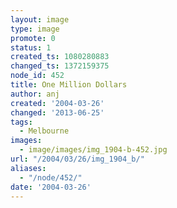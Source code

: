 ```yaml
---
layout: image
type: image
promote: 0
status: 1
created_ts: 1080280883
changed_ts: 1372159375
node_id: 452
title: One Million Dollars
author: anj
created: '2004-03-26'
changed: '2013-06-25'
tags:
  - Melbourne
images:
  - image/images/img_1904-b-452.jpg
url: "/2004/03/26/img_1904_b/"
aliases:
  - "/node/452/"
date: '2004-03-26'
---
```


